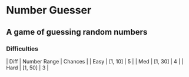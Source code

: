 # Number Guesser
## A game of guessing random numbers

### Difficulties
| Diff | Number Range | Chances |
| Easy | [1, 10] | 5 |
| Med | [1, 30] | 4 |
| Hard | [1, 50] | 3 |
